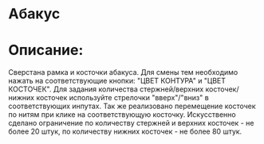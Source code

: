 # Абакус

# Описание:

Сверстана рамка и косточки абакуса. Для смены тем необходимо нажать на соответствующие кнопки: "ЦВЕТ КОНТУРА" и "ЦВЕТ
КОСТОЧЕК". Для задания количества стержней/верхних косточек/нижних косточек используйте стрелочки "вверх"/"вниз" в
соответствующих инпутах. Так же реализовано перемещение косточек по нитям при клике на соответствующую косточку.
Искусственно сделано ограничение по количеству стержней и верхних косточек - не более 20 штук, по количеству нижних
косточек - не более 80 штук.



